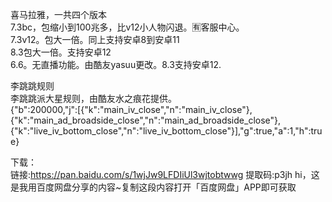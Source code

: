 喜马拉雅，一共四个版本<br>
7.3bc，包缩小到100兆多，比v12小人物闪退。🈶客服中心。<br>
7.3v12。包大一倍。同上支持安卓8到安卓11<br>
8.3包大一倍。支持安卓12<br>
6.6。无直播功能。由酷友yasuu更改。8.3支持安卓12.

李跳跳规则<br>
李跳跳派大星规则，由酷友水之痕花提供。<br>
{"b":200000,"j":[{"k":"main_iv_close","n":"main_iv_close"},{"k":"main_ad_broadside_close","n":"main_ad_broadside_close"},{"k":"live_iv_bottom_close","n":"live_iv_bottom_close"}],"g":true,"a":1,"h":true}

下载：<br>
链接:https://pan.baidu.com/s/1wjJw9LFDIiUl3wjtobtwwg 提取码:p3jh hi，这是我用百度网盘分享的内容~复制这段内容打开「百度网盘」APP即可获取
